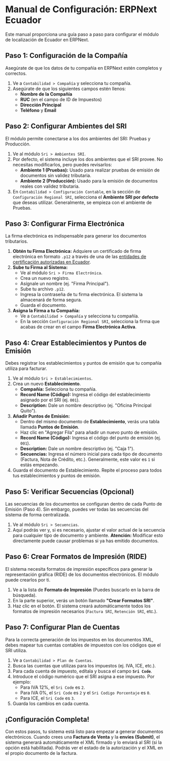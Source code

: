 # Manual de Configuración: ERPNext Ecuador

Este manual proporciona una guía paso a paso para configurar el módulo de localización de Ecuador en ERPNext.

## Paso 1: Configuración de la Compañía

Asegúrate de que los datos de tu compañía en ERPNext estén completos y correctos.
1.  Ve a `Contabilidad > Compañía` y selecciona tu compañía.
2.  Asegúrate de que los siguientes campos estén llenos:
    -   **Nombre de la Compañía**
    -   **RUC** (en el campo de ID de Impuestos)
    -   **Dirección Principal**
    -   **Teléfono** y **Email**

## Paso 2: Configurar Ambientes del SRI

El módulo permite conectarse a los dos ambientes del SRI: Pruebas y Producción.
1.  Ve al módulo `Sri > Ambientes SRI`.
2.  Por defecto, el sistema incluye los dos ambientes que el SRI provee. No necesitas modificarlos, pero puedes revisarlos:
    -   **Ambiente 1 (Pruebas):** Usado para realizar pruebas de emisión de documentos sin validez tributaria.
    -   **Ambiente 2 (Producción):** Usado para la emisión de documentos reales con validez tributaria.
3.  En `Contabilidad > Configuración Contable`, en la sección de `Configuración Regional SRI`, selecciona el **Ambiente SRI por defecto** que deseas utilizar. Generalmente, se empieza con el ambiente de Pruebas.

## Paso 3: Configurar Firma Electrónica

La firma electrónica es indispensable para generar los documentos tributarios.
1.  **Obtén tu Firma Electrónica:** Adquiere un certificado de firma electrónica en formato `.p12` a través de una de las [entidades de certificación autorizadas en Ecuador](https://www.google.com/search?q=entidades+de+certificacion+autorizadas+ecuador).
2.  **Sube tu Firma al Sistema:**
    -   Ve al módulo `Sri > Firma Electrónica`.
    -   Crea un nuevo registro.
    -   Asígnale un nombre (ej. "Firma Principal").
    -   Sube tu archivo `.p12`.
    -   Ingresa la contraseña de tu firma electrónica. El sistema la almacenará de forma segura.
    -   Guarda el documento.
3.  **Asigna la Firma a tu Compañía:**
    -   Ve a `Contabilidad > Compañía` y selecciona tu compañía.
    -   En la sección `Configuración Regional SRI`, selecciona la firma que acabas de crear en el campo **Firma Electrónica Activa**.

## Paso 4: Crear Establecimientos y Puntos de Emisión

Debes registrar los establecimientos y puntos de emisión que tu compañía utiliza para facturar.
1.  Ve al módulo `Sri > Establecimientos`.
2.  Crea un nuevo **Establecimiento**.
    -   **Compañía:** Selecciona tu compañía.
    -   **Record Name (Código):** Ingresa el código del establecimiento asignado por el SRI (ej. `001`).
    -   **Description:** Dale un nombre descriptivo (ej. "Oficina Principal Quito").
3.  **Añadir Puntos de Emisión:**
    -   Dentro del mismo documento de **Establecimiento**, verás una tabla llamada **Puntos de Emisión**.
    -   Haz clic en "Agregar Fila" para añadir un nuevo punto de emisión.
    -   **Record Name (Código):** Ingresa el código del punto de emisión (ej. `001`).
    -   **Description:** Dale un nombre descriptivo (ej. "Caja 1").
    -   **Secuencias:** Ingresa el número inicial para cada tipo de documento (Factura, Nota de Crédito, etc.). Generalmente, este valor es `1` si estás empezando.
4.  Guarda el documento de Establecimiento. Repite el proceso para todos tus establecimientos y puntos de emisión.

## Paso 5: Verificar Secuencias (Opcional)

Las secuencias de los documentos se configuran dentro de cada Punto de Emisión (Paso 4). Sin embargo, puedes ver todas las secuencias del sistema de forma centralizada.
1.  Ve al módulo `Sri > Secuencias`.
2.  Aquí podrás ver y, si es necesario, ajustar el valor actual de la secuencia para cualquier tipo de documento y ambiente. **Atención:** Modificar esto directamente puede causar problemas si ya has emitido documentos.

## Paso 6: Crear Formatos de Impresión (RIDE)

El sistema necesita formatos de impresión específicos para generar la representación gráfica (RIDE) de los documentos electrónicos. El módulo puede crearlos por ti.

1.  Ve a la lista de **Formato de Impresión** (Puedes buscarlo en la barra de búsqueda).
2.  En la parte superior, verás un botón llamado **"Crear Formatos SRI"**.
3.  Haz clic en el botón. El sistema creará automáticamente todos los formatos de impresión necesarios (`Factura SRI`, `Retención SRI`, etc.).

## Paso 7: Configurar Plan de Cuentas

Para la correcta generación de los impuestos en los documentos XML, debes mapear tus cuentas contables de impuestos con los códigos que el SRI utiliza.

1.  Ve a `Contabilidad > Plan de Cuentas`.
2.  Busca las cuentas que utilizas para los impuestos (ej. IVA, ICE, etc.).
3.  Para cada cuenta de impuesto, edítala y busca el campo **`Sri Code`**.
4.  Introduce el código numérico que el SRI asigna a ese impuesto. Por ejemplo:
    -   Para IVA 12%, el `Sri Code` es `2`.
    -   Para IVA 0%, el `Sri Code` es `2` y el `Sri Codigo Porcentaje` es `0`.
    -   Para ICE, el `Sri Code` es `3`.
5.  Guarda los cambios en cada cuenta.

## ¡Configuración Completa!

Con estos pasos, tu sistema está listo para empezar a generar documentos electrónicos. Cuando crees una **Factura de Venta** y la **envíes (Submit)**, el sistema generará automáticamente el XML firmado y lo enviará al SRI (si la opción está habilitada). Podrás ver el estado de la autorización y el XML en el propio documento de la factura.
